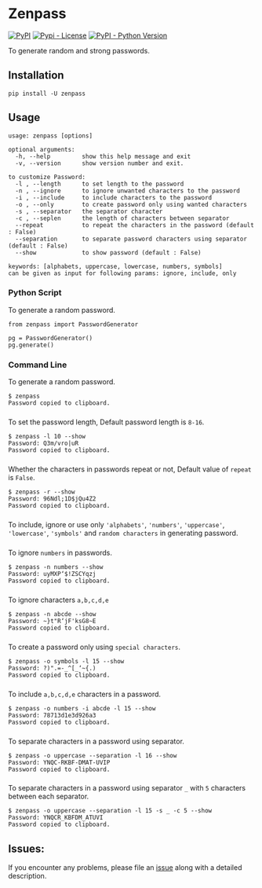 # Zenpass

[![PyPI](https://img.shields.io/pypi/v/zenpass)](https://pypi.python.org/pypi/zenpass)
[![Pypi - License](https://img.shields.io/github/license/codesrg/zenpass)](https://github.com/codesrg/zenpass/blob/main/LICENSE)
[![PyPI - Python Version](https://img.shields.io/pypi/pyversions/zenpass?color=red)](https://pypi.python.org/pypi/zenpass)

To generate random and strong passwords.

## Installation

`pip install -U zenpass`

## Usage

```
usage: zenpass [options]

optional arguments:
  -h, --help         show this help message and exit
  -v, --version      show version number and exit.

to customize Password:
  -l , --length      to set length to the password
  -n , --ignore      to ignore unwanted characters to the password
  -i , --include     to include characters to the password
  -o , --only        to create password only using wanted characters
  -s , --separator   the separator character
  -c , --seplen      the length of characters between separator
  --repeat           to repeat the characters in the password (default : False)
  --separation       to separate password characters using separator (default : False)
  --show             to show password (default : False)
  
keywords: [alphabets, uppercase, lowercase, numbers, symbols] 
can be given as input for following params: ignore, include, only
```

### Python Script
To generate a random password.
```
from zenpass import PasswordGenerator

pg = PasswordGenerator()
pg.generate()
```

### Command Line
To generate a random password.
```
$ zenpass
Password copied to clipboard.
```

###
To set the password length, Default password length is `8-16`.
```
$ zenpass -l 10 --show
Password: Q3m/vro|uR
Password copied to clipboard.
```
###

Whether the characters in passwords repeat or not,
Default value of `repeat` is `False`.
```
$ zenpass -r --show
Password: 96Ndl;1D$jQu4Z2
Password copied to clipboard.
```
###

To include, ignore or use only `'alphabets'`, `'numbers'`, `'uppercase'`, `'lowercase'`, `'symbols'` and `random characters` in generating password.
###

To ignore `numbers` in passwords. 

```
$ zenpass -n numbers --show
Password: uyMXP‘$!ZSCYqzj
Password copied to clipboard.
```
###
To ignore characters `a,b,c,d,e`
```
$ zenpass -n abcde --show
Password: ~}t"R‘jF'ksG8~E
Password copied to clipboard.
```
###
To create a password only using `special characters`.

```
$ zenpass -o symbols -l 15 --show
Password: ?)".=-_^[_‘~{.)
Password copied to clipboard.
```
###
To include `a,b,c,d,e` characters in a password.
```
$ zenpass -o numbers -i abcde -l 15 --show
Password: 78713d1e3d926a3
Password copied to clipboard.
```
###
To separate characters in a password using separator.
```
$ zenpass -o uppercase --separation -l 16 --show
Password: YNQC-RKBF-DMAT-UVIP
Password copied to clipboard.
```
###
To separate characters in a password using separator `_` with `5` characters between each separator.
```
$ zenpass -o uppercase --separation -l 15 -s _ -c 5 --show
Password: YNQCR_KBFDM_ATUVI
Password copied to clipboard.
```

## Issues:

If you encounter any problems, please file an [issue](https://github.com/codesrg/zenpass/issues) along with a detailed description.